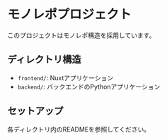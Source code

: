# モノレポプロジェクト

このプロジェクトはモノレポ構造を採用しています。

## ディレクトリ構造

- `frontend/`: Nuxtアプリケーション
- `backend/`: バックエンドのPythonアプリケーション

## セットアップ

各ディレクトリ内のREADMEを参照してください。
